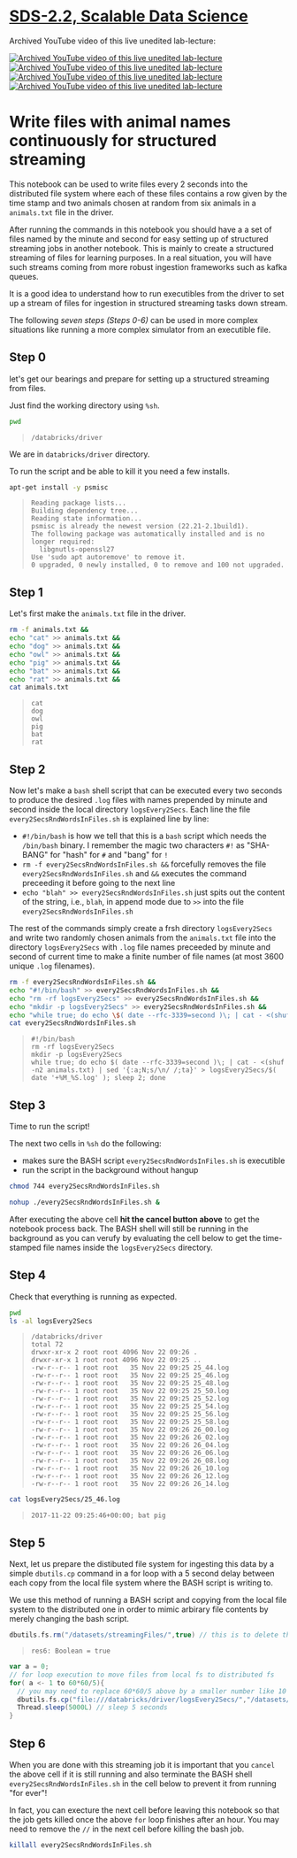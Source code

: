 [SDS-2.2, Scalable Data Science](https://lamastex.github.io/scalable-data-science/sds/2/2/)
===========================================================================================

Archived YouTube video of this live unedited lab-lecture:

[![Archived YouTube video of this live unedited lab-lecture](http://img.youtube.com/vi/fXo7AfE3Umg/0.jpg)](https://www.youtube.com/embed/fXo7AfE3Umg?start=0&end=2670&autoplay=1) [![Archived YouTube video of this live unedited lab-lecture](http://img.youtube.com/vi/sAttqpQq4nA/0.jpg)](https://www.youtube.com/embed/sAttqpQq4nA?start=0&end=2630&autoplay=1) [![Archived YouTube video of this live unedited lab-lecture](http://img.youtube.com/vi/byAZtT_EdO4/0.jpg)](https://www.youtube.com/embed/byAZtT_EdO4?start=0&end=1045&autoplay=1) [![Archived YouTube video of this live unedited lab-lecture](http://img.youtube.com/vi/bhHH74vkqHE/0.jpg)](https://www.youtube.com/embed/bhHH74vkqHE?start=0&end=487&autoplay=1)

Write files with animal names continuously for structured streaming
===================================================================

This notebook can be used to write files every 2 seconds into the distributed file system where each of these files contains a row given by the time stamp and two animals chosen at random from six animals in a `animals.txt` file in the driver.

After running the commands in this notebook you should have a a set of files named by the minute and second for easy setting up of structured streaming jobs in another notebook. This is mainly to create a structured streaming of files for learning purposes. In a real situation, you will have such streams coming from more robust ingestion frameworks such as kafka queues.

It is a good idea to understand how to run executibles from the driver to set up a stream of files for ingestion in structured streaming tasks down stream.

The following *seven steps (Steps 0-6)* can be used in more complex situations like running a more complex simulator from an executible file.

Step 0
------

let's get our bearings and prepare for setting up a structured streaming from files.

Just find the working directory using `%sh`.

``` sh
pwd
```

>     /databricks/driver

We are in `databricks/driver` directory.

To run the script and be able to kill it you need a few installs.

``` sh
apt-get install -y psmisc
```

>     Reading package lists...
>     Building dependency tree...
>     Reading state information...
>     psmisc is already the newest version (22.21-2.1build1).
>     The following package was automatically installed and is no longer required:
>       libgnutls-openssl27
>     Use 'sudo apt autoremove' to remove it.
>     0 upgraded, 0 newly installed, 0 to remove and 100 not upgraded.

Step 1
------

Let's first make the `animals.txt` file in the driver.

``` sh
rm -f animals.txt &&
echo "cat" >> animals.txt &&
echo "dog" >> animals.txt &&
echo "owl" >> animals.txt &&
echo "pig" >> animals.txt &&
echo "bat" >> animals.txt &&
echo "rat" >> animals.txt &&
cat animals.txt
```

>     cat
>     dog
>     owl
>     pig
>     bat
>     rat

Step 2
------

Now let's make a `bash` shell script that can be executed every two seconds to produce the desired `.log` files with names prepended by minute and second inside the local directory `logsEvery2Secs`. Each line the file `every2SecsRndWordsInFiles.sh` is explained line by line:

-   `#!/bin/bash` is how we tell that this is a `bash` script which needs the `/bin/bash` binary. I remember the magic two characters `#!` as "SHA-BANG" for "hash" for `#` and "bang" for `!`
-   `rm -f every2SecsRndWordsInFiles.sh &&` forcefully removes the file `every2SecsRndWordsInFiles.sh` and `&&` executes the command preceeding it before going to the next line
-   `echo "blah" >> every2SecsRndWordsInFiles.sh` just spits out the content of the string, i.e., `blah`, in append mode due to `>>` into the file `every2SecsRndWordsInFiles.sh`

The rest of the commands simply create a frsh directory `logsEvery2Secs` and write two randomly chosen animals from the `animals.txt` file into the directory `logsEvery2Secs` with `.log` file names preceeded by minute and second of current time to make a finite number of file names (at most 3600 unique `.log` filenames).

``` sh
rm -f every2SecsRndWordsInFiles.sh &&
echo "#!/bin/bash" >> every2SecsRndWordsInFiles.sh &&
echo "rm -rf logsEvery2Secs" >> every2SecsRndWordsInFiles.sh &&
echo "mkdir -p logsEvery2Secs" >> every2SecsRndWordsInFiles.sh &&
echo "while true; do echo \$( date --rfc-3339=second )\; | cat - <(shuf -n2 animals.txt) | sed '$!{:a;N;s/\n/ /;ta}' > logsEvery2Secs/\$( date '+%M_%S.log' ); sleep 2; done" >> every2SecsRndWordsInFiles.sh &&
cat every2SecsRndWordsInFiles.sh
```

>     #!/bin/bash
>     rm -rf logsEvery2Secs
>     mkdir -p logsEvery2Secs
>     while true; do echo $( date --rfc-3339=second )\; | cat - <(shuf -n2 animals.txt) | sed '{:a;N;s/\n/ /;ta}' > logsEvery2Secs/$( date '+%M_%S.log' ); sleep 2; done

Step 3
------

Time to run the script!

The next two cells in `%sh` do the following:

-   makes sure the BASH script `every2SecsRndWordsInFiles.sh` is executible
-   run the script in the background without hangup

``` sh
chmod 744 every2SecsRndWordsInFiles.sh
```

``` sh
nohup ./every2SecsRndWordsInFiles.sh & 
```

After executing the above cell **hit the cancel button above** to get the notebook process back. The BASH shell will still be running in the background as you can verufy by evaluating the cell below to get the time-stamped file names inside the `logsEvery2Secs` directory.

Step 4
------

Check that everything is running as expected.

``` sh
pwd
ls -al logsEvery2Secs
```

>     /databricks/driver
>     total 72
>     drwxr-xr-x 2 root root 4096 Nov 22 09:26 .
>     drwxr-xr-x 1 root root 4096 Nov 22 09:25 ..
>     -rw-r--r-- 1 root root   35 Nov 22 09:25 25_44.log
>     -rw-r--r-- 1 root root   35 Nov 22 09:25 25_46.log
>     -rw-r--r-- 1 root root   35 Nov 22 09:25 25_48.log
>     -rw-r--r-- 1 root root   35 Nov 22 09:25 25_50.log
>     -rw-r--r-- 1 root root   35 Nov 22 09:25 25_52.log
>     -rw-r--r-- 1 root root   35 Nov 22 09:25 25_54.log
>     -rw-r--r-- 1 root root   35 Nov 22 09:25 25_56.log
>     -rw-r--r-- 1 root root   35 Nov 22 09:25 25_58.log
>     -rw-r--r-- 1 root root   35 Nov 22 09:26 26_00.log
>     -rw-r--r-- 1 root root   35 Nov 22 09:26 26_02.log
>     -rw-r--r-- 1 root root   35 Nov 22 09:26 26_04.log
>     -rw-r--r-- 1 root root   35 Nov 22 09:26 26_06.log
>     -rw-r--r-- 1 root root   35 Nov 22 09:26 26_08.log
>     -rw-r--r-- 1 root root   35 Nov 22 09:26 26_10.log
>     -rw-r--r-- 1 root root   35 Nov 22 09:26 26_12.log
>     -rw-r--r-- 1 root root   35 Nov 22 09:26 26_14.log

``` sh
cat logsEvery2Secs/25_46.log
```

>     2017-11-22 09:25:46+00:00; bat pig

Step 5
------

Next, let us prepare the distibuted file system for ingesting this data by a simple `dbutils.cp` command in a for loop with a 5 second delay between each copy from the local file system where the BASH script is writing to.

We use this method of running a BASH script and copying from the local file system to the distributed one in order to mimic arbirary file contents by merely changing the bash script.

``` scala
dbutils.fs.rm("/datasets/streamingFiles/",true) // this is to delete the directory before staring a job
```

>     res6: Boolean = true

``` scala
var a = 0;
// for loop execution to move files from local fs to distributed fs
for( a <- 1 to 60*60/5){ 
  // you may need to replace 60*60/5 above by a smaller number like 10 or 20 in the CE depending on how many files of your quota you have used up already
  dbutils.fs.cp("file:///databricks/driver/logsEvery2Secs/","/datasets/streamingFiles/",true)
  Thread.sleep(5000L) // sleep 5 seconds
}
```

Step 6
------

When you are done with this streaming job it is important that you `cancel` the above cell if it is still running and also terminate the BASH shell `every2SecsRndWordsInFiles.sh` in the cell below to prevent it from running "for ever"!

In fact, you can execture the next cell before leaving this notebook so that the job gets killed once the above `for` loop finishes after an hour. You may need to remove the `//` in the next cell before killing the bash job.

``` sh
killall every2SecsRndWordsInFiles.sh
```

